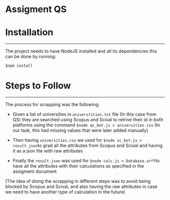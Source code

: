 # Assigment QS

# Installation
----
The project needs to have NodeJS installed and all its dependencies this can be done by running:

```
$npm install
```

# Steps to Follow
----
The process for scrapping was the following:

- Given a list of universities in ```universtities.txt``` file (In this case from QS) they are searched using Scopus and Scival
to retrive their id in both platforms using the command ```$node qs_bot.js > universities.csv```
(In our task, this had missing values that were later added manually)

- Then having ```universities.csv``` we used for ```$node sc_bot.js > result.json```to grad all the attributes from Scopus and Scival
and having it as a json file with raw attributes

- Finally the ```result.json``` was used for ```$node calc.js > Database.arff```to have all the attributes with their calculations
as specified in the assigment document

(The idea of doing the scrapping in different steps was to avoid being blocked by Scopus and Scival, and also having the raw
attributes in case we need to have another type of calculation in the future)
